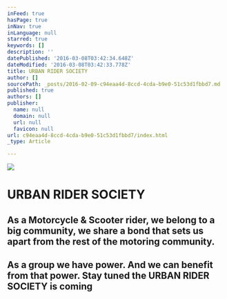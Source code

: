 ```yaml
---
inFeed: true
hasPage: true
inNav: true
inLanguage: null
starred: true
keywords: []
description: ''
datePublished: '2016-03-08T03:42:34.648Z'
dateModified: '2016-03-08T03:42:33.778Z'
title: URBAN RIDER SOCIETY
author: []
sourcePath: _posts/2016-02-09-c94eaa4d-8ccd-4cda-b9e0-51c53d1fbbd7.md
published: true
authors: []
publisher:
  name: null
  domain: null
  url: null
  favicon: null
url: c94eaa4d-8ccd-4cda-b9e0-51c53d1fbbd7/index.html
_type: Article

---
```

![](https://the-grid-user-content.s3-us-west-2.amazonaws.com/fd135623-d39c-4c7e-b7d6-8f8b1e0889c7.png)

# URBAN RIDER SOCIETY

## As a Motorcycle & Scooter rider, we belong to a big community, we share a bond that sets us apart from the rest of the motoring community.

## As a group we have power.  And we can benefit from that power.  Stay tuned the URBAN RIDER SOCIETY is coming